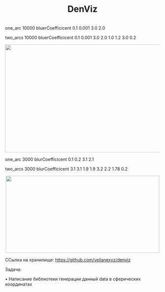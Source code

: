 <h1 align="center">DenViz</h1>

<br>
one_arc 10000 bluerCoefficicent 0.1 0.001 3.0 2.0

two_arcs 10000  bluerCoefficicent 0.1 0.001 3.0 2.0 1.0 1.2 3.0 0.2

</p>

<p align="center">
  <img src="https://github.com/AnastasiayA26/1-year-univercity-c-/blob/main/10.png" width="600" height="350">

  <br>

one_arc 3000 blurCoefficicent 0.1 0.2 3.1 2.1

two_arcs 3000 blurCoefficicent 3.1 3.1 1.9 1.9 3.2 2.2 1.78 0.2 

</p>

<p align="center">
  <img src="https://github.com/AnastasiayA26/1-year-univercity-c-/blob/main/11.png" width="500" height="250">

ССылка на хранилище: https://github.com/veilanexyz/denviz


Задача:

• Написание библиотеки генерации данный data в сферических координатах




